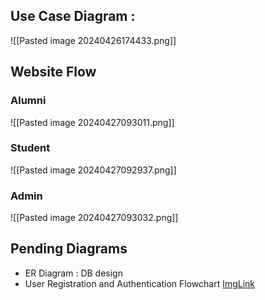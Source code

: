 
## Use Case Diagram : 

![[Pasted image 20240426174433.png]]

## Website Flow

### Alumni 

![[Pasted image 20240427093011.png]]

### Student 

![[Pasted image 20240427092937.png]]

### Admin 

![[Pasted image 20240427093032.png]]


## Pending Diagrams
- ER Diagram : DB design
- User Registration and Authentication Flowchart [ImgLink](https://cdn-proxy.slickplan.com/wp-content/uploads/2021/07/login_process_flow_chart_template.png)
